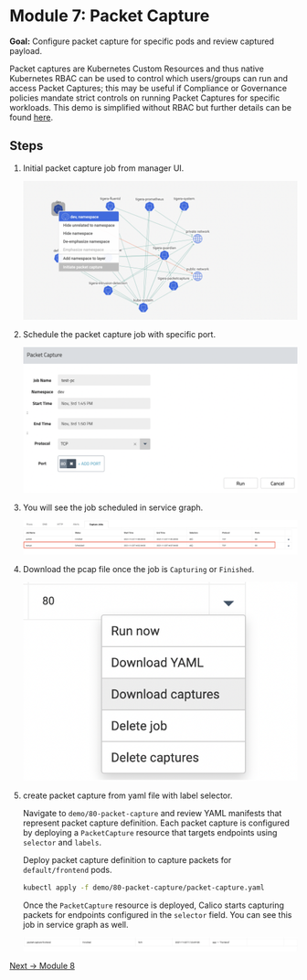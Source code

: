 # Module 7: Packet Capture

**Goal:** Configure packet capture for specific pods and review captured payload.

Packet captures are Kubernetes Custom Resources and thus native Kubernetes RBAC can be used to control which users/groups can run and access Packet Captures; this may be useful if Compliance or Governance policies mandate strict controls on running Packet Captures for specific workloads. This demo is simplified without RBAC but further details can be found [here](https://docs.tigera.io/v3.10/visibility/packetcapture).

## Steps

1. Initial packet capture job from manager UI. 

   ![packet capture](../img/packet-capture-ui.png)


2. Schedule the packet capture job with specific port.

   ![test packet capture](../img/test-packet-capture.png)


3. You will see the job scheduled in service graph.


   ![schedule packet capture](../img/schedule-packet-capture.png)


4. Download the pcap file once the job is `Capturing` or `Finished`. 
   
   ![download packet capture](../img/download-packet-capture.png)
   

5. create packet capture from yaml file with label selector.
   
   Navigate to `demo/80-packet-capture` and review YAML manifests that represent packet capture definition. Each packet capture is configured by deploying a `PacketCapture` resource that targets endpoints using `selector` and `labels`.

    Deploy packet capture definition to capture packets for `default/frontend` pods.


    ```bash
    kubectl apply -f demo/80-packet-capture/packet-capture.yaml
    ```

    Once the `PacketCapture` resource is deployed, Calico starts capturing packets for endpoints configured in the `selector` field. You can see this job in service graph as well. 

    ![frontend packet capture](../img/frontend-packet-capture.png)



[Next -> Module 8](../modules/using-compliance-reports.md)
